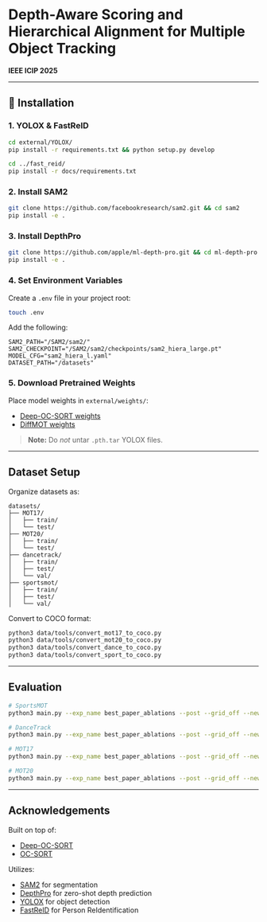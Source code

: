 # Depth-Aware Scoring and Hierarchical Alignment for Multiple Object Tracking  
**IEEE ICIP 2025**

---

## 🔧 Installation

### 1. YOLOX & FastReID
```bash
cd external/YOLOX/
pip install -r requirements.txt && python setup.py develop

cd ../fast_reid/
pip install -r docs/requirements.txt
```

### 2. Install SAM2
```bash
git clone https://github.com/facebookresearch/sam2.git && cd sam2
pip install -e .
```

### 3. Install DepthPro
```bash
git clone https://github.com/apple/ml-depth-pro.git && cd ml-depth-pro
pip install -e .
```

### 4. Set Environment Variables
Create a `.env` file in your project root:
```bash
touch .env
```

Add the following:
```
SAM2_PATH="/SAM2/sam2/"
SAM2_CHECKPOINT="/SAM2/sam2/checkpoints/sam2_hiera_large.pt"
MODEL_CFG="sam2_hiera_l.yaml"
DATASET_PATH="/datasets"
```

### 5. Download Pretrained Weights
Place model weights in `external/weights/`:

- [Deep-OC-SORT weights](https://drive.google.com/drive/folders/1cCOx_fadIOmeU4XRrHgQ_B5D7tEwJOPx?usp=sharing)  
- [DiffMOT weights](https://github.com/Kroery/DiffMOT/releases/tag/v1.0)

> **Note:** Do *not* untar `.pth.tar` YOLOX files.

---

## Dataset Setup

Organize datasets as:
```
datasets/
├── MOT17/
│   ├── train/ 
│   └── test/
├── MOT20/
│   ├── train/ 
│   └── test/
├── dancetrack/
│   ├── train/ 
│   ├── test/ 
│   └── val/
├── sportsmot/
│   ├── train/ 
│   ├── test/ 
│   └── val/
```

Convert to COCO format:
```bash
python3 data/tools/convert_mot17_to_coco.py
python3 data/tools/convert_mot20_to_coco.py
python3 data/tools/convert_dance_to_coco.py
python3 data/tools/convert_sport_to_coco.py
```

---

## Evaluation

```bash
# SportsMOT
python3 main.py --exp_name best_paper_ablations --post --grid_off --new_kf_off --cmc_off --dataset sport --w_assoc_emb 1.75 --aw_param 1

# DanceTrack
python3 main.py --exp_name best_paper_ablations --post --grid_off --new_kf_off --cmc_off --dataset dance --aspect_ratio_thresh 1000 --w_assoc_emb 1.35 --aw_param 1

# MOT17
python3 main.py --exp_name best_paper_ablations --post --grid_off --new_kf_off --cmc_off --dataset mot17 --w_assoc_emb 1.35 --aw_param 1

# MOT20
python3 main.py --exp_name best_paper_ablations --post --grid_off --new_kf_off --cmc_off --dataset mot20 --track_thresh 0.4 --iou_thresh 0.4 --w_assoc_emb 1.2 --aw_param 1
```

---

## Acknowledgements

Built on top of:
- [Deep-OC-SORT](https://github.com/GerardMaggiolino/Deep-OC-SORT/tree/main)
- [OC-SORT](https://github.com/noahcao/OC_SORT)

Utilizes:
- [SAM2](https://github.com/facebookresearch/sam2) for segmentation  
- [DepthPro](https://github.com/apple/ml-depth-pro) for zero-shot depth prediction
- [YOLOX](https://github.com/Megvii-BaseDetection/YOLOX) for object detection
- [FastReID](https://github.com/JDAI-CV/fast-reid) for Person ReIdentification
